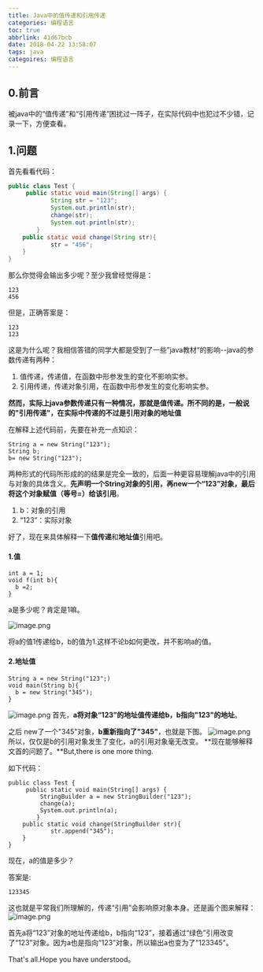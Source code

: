 ```yaml
---
title: Java中的值传递和引用传递
categories: 编程语言
toc: true
abbrlink: 41d67bcb
date: 2018-04-22 13:58:07
tags: java
categoires: 编程语言
---
```



## 0.前言

被java中的“值传递”和“引用传递”困扰过一阵子，在实际代码中也犯过不少错，记录一下，方便查看。

<!-- more -->
## 1.问题

首先看看代码：

```java
public class Test {
	 public static void main(String[] args) {
	        String str = "123";
	        System.out.println(str);
	        change(str);
	        System.out.println(str);
	    }
    public static void change(String str){
    		str = "456";
    }
}
```

那么你觉得会输出多少呢？至少我曾经觉得是：

```
123
456
```

但是，正确答案是：

```
123
123
```

这是为什么呢？我相信答错的同学大都是受到了一些”java教材“的影响--java的参数传递有两种：

1. 值传递，传递值，在函数中形参发生的变化不影响实参。
2. 引用传递，传递对象引用，在函数中形参发生的变化影响实参。

**然而，实际上java参数传递只有一种情况，那就是值传递。所不同的是，一般说的"引用传递"，在实际中传递的不过是引用对象的地址值**

在解释上述代码前，先要在补充一点知识：

```
String a = new String("123");
String b;
b= new String("123");
```

两种形式的代码所形成的的结果是完全一致的，后面一种更容易理解java中的引用与对象的具体含义。**先声明一个String对象的引用，再new一个“123”对象，最后将这个对象赋值（等号=）给该引用**。

1. b：对象的引用
2. “123”：实际对象

好了，现在来具体解释一下**值传递**和**地址值**引用吧。

#### 1.值

```
int a = 1;
void f(int b){
  b =2;
}
```

a是多少呢？肯定是1嘛。

![image.png](https://pic.superbed.cn/item/5cfbb5df451253d178d9d315.png)

将a的值1传递给b，b的值为1.这样不论b如何更改，并不影响a的值。

#### 2.地址值

```
String a = new String("123";)
void main(String b){
  b = new String("345");
}
```


![image.png](https://pic.superbed.cn/item/5cfbb5e0451253d178d9d34b.png)
首先，**a将对象“123”的地址值传递给b，b指向"123"的地址**。

之后 new了一个"345"对象，**b重新指向了"345"**，也就是下图。
![image.png](https://pic.superbed.cn/item/5cfbb5e2451253d178d9d37a.png)
所以，仅仅是b的引用对象发生了变化，a的引用对象毫无改变。
**现在能够解释文首的问题了。**But,there is one more thing.

如下代码：

```
public class Test {
	 public static void main(String[] args) {
		 StringBuilder a = new StringBuilder("123");
		 change(a);
		 System.out.println(a);
	    }
    public static void change(StringBuilder str){
    		str.append("345");
    }
}

```

现在，a的值是多少？

答案是:

```
123345
```

这也就是平常我们所理解的，传递“引用”会影响原对象本身。还是画个图来解释：
![image.png](https://pic2.superbed.cn/item/5cfbb5e8451253d178d9d3f4.png)

首先a将“123”对象的地址传递给b，b指向“123”，接着通过“绿色”引用改变了“123”对象。因为a也是指向“123”对象，所以输出a也变为了"123345"。



That's all.Hope you have understood。


